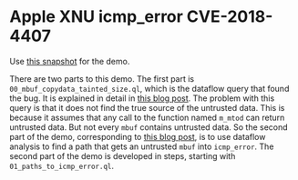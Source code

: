 # Apple XNU icmp_error CVE-2018-4407

Use [this snapshot](https://downloads.lgtm.com/snapshots/cpp/apple/xnu/xnu-4570.71.2_macOS-10.13.6_Semmle-1.18.0.zip) for the demo.

There are two parts to this demo. The first part is `00_mbuf_copydata_tainted_size.ql`, which is the dataflow query that found the bug. It is explained in detail in [this blog post](https://lgtm.com/blog/apple_xnu_icmp_error_CVE-2018-4407). The problem with this query is that it does not find the true source of the untrusted data. This is because it assumes that any call to the function named `m_mtod` can return untrusted data. But not every `mbuf` contains untrusted data. So the second part of the demo, corresponding to [this blog post](https://lgtm.com/blog/apple_xnu_icmp_nfs_pocs), is to use dataflow analysis to find a path that gets an untrusted `mbuf` into `icmp_error`. The second part of the demo is developed in steps, starting with `01_paths_to_icmp_error.ql`.
